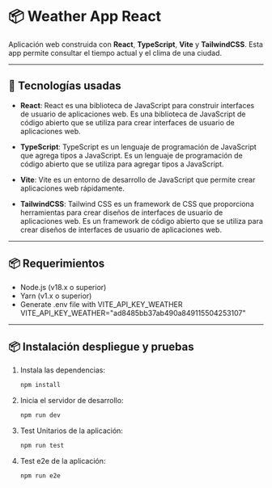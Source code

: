 # 📦 Weather App React

Aplicación web construida con **React**, **TypeScript**, **Vite** y **TailwindCSS**.
Esta app permite consultar el tiempo actual y el clima de una ciudad.

---

## 📝 Tecnologías usadas

- **React**: React es una biblioteca de JavaScript para construir interfaces de usuario de aplicaciones web. Es una biblioteca de JavaScript de código abierto que se utiliza para crear interfaces de usuario de aplicaciones web.

- **TypeScript**: TypeScript es un lenguaje de programación de JavaScript que agrega tipos a JavaScript. Es un lenguaje de programación de código abierto que se utiliza para agregar tipos a JavaScript.

- **Vite**: Vite es un entorno de desarrollo de JavaScript que permite crear aplicaciones web rápidamente.

- **TailwindCSS**: Tailwind CSS es un framework de CSS que proporciona herramientas para crear diseños de interfaces de usuario de aplicaciones web. Es un framework de código abierto que se utiliza para crear diseños de interfaces de usuario de aplicaciones web.

---

## 📦 Requerimientos

- Node.js (v18.x o superior)
- Yarn (v1.x o superior)
- Generate .env file with VITE_API_KEY_WEATHER VITE_API_KEY_WEATHER="ad8485bb37ab490a849115504253107"

---

## 📦 Instalación despliegue y pruebas

1. Instala las dependencias:

   ```bash
   npm install
   ```

2. Inicia el servidor de desarrollo:

   ```bash
   npm run dev

   ```

3. Test Unitarios de la aplicación:
   ```bash
   npm run test
   ```
4. Test e2e de la aplicación:
   ```bash
   npm run e2e
   ```
